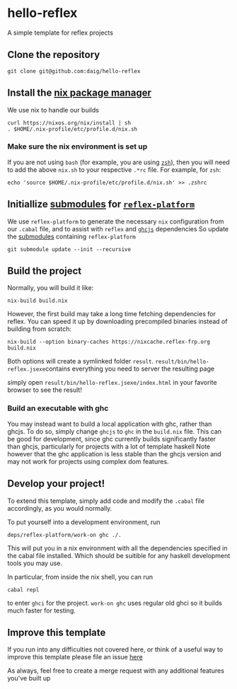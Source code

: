 # hello-reflex
A simple template for reflex projects

## Clone the repository
```shell
git clone git@github.com:daig/hello-reflex
```

## Install the [nix package manager](https://nixos.org/nix/)
We use nix to handle our builds
```shell
curl https://nixos.org/nix/install | sh
. $HOME/.nix-profile/etc/profile.d/nix.sh
```
### Make sure the nix environment is set up
If you are not using `bash` (for example, you are using [`zsh`](ohmyz.sh)), then you will need to add the above `nix.sh` to your respective `.*rc` file.
For example, for `zsh`:
```shell
echo 'source $HOME/.nix-profile/etc/profile.d/nix.sh' >> .zshrc
```

## Initiallize [submodules](https://git-scm.com/docs/git-submodule) for  [`reflex-platform`](https://github.com/reflex-frp/reflex-platform)
We use `reflex-platform` to generate the necessary `nix` configuration from our `.cabal` file, and to assist with `reflex` and [`ghcjs`](https://github.com/ghcjs/ghcjs) dependencies
So update the [submodules](https://git-scm.com/docs/git-submodule) containing `reflex-platform`
```shell
git submodule update --init --recursive
```

## Build the project
Normally, you will build it like:
```shell
nix-build build.nix
```
However, the first build may take a long time fetching dependencies for reflex. You can speed it up by downloading precompiled binaries instead of building from scratch:
```shell
nix-build --option binary-caches https://nixcache.reflex-frp.org build.nix
```

Both options will create a symlinked folder `result`. `result/bin/hello-reflex.jsexe`contains everything you need to server the resulting page

simply open `result/bin/hello-reflex.jsexe/index.html` in your favorite browser to see the result!

### Build an executable with ghc
You may instead want to build a local application with ghc, rather than ghcjs. To do so, simply change `ghcjs` to `ghc` in the `build.nix` file.
This can be good for development, since ghc currently builds significantly faster than ghcjs, particularly for projects with a lot of template haskell
Note however that the ghc application is less stable than the ghcjs version and may not work for projects using complex dom features.

## Develop your project!
To extend this template, simply add code and modify the `.cabal` file
accordingly, as you would normally.

To put yourself into a development environment, run
```shell
deps/reflex-platform/work-on ghc ./.
```
This will put you in a nix environment with all the dependencies specified in
the cabal file installed. Which should be suitible for any haskell development
tools you may use.

In particular, from inside the nix shell, you can run
```shell
cabal repl
```
to enter `ghci` for the project. `work-on ghc` uses regular old ghci so it builds much faster for testing.


## Improve this template
If you run into any difficulties not covered here, or think of a useful way to improve this template please file an issue [here](https://github.com/daig/hello-reflex/issues)

As always, feel free to create a merge request with any additional features you've built up
